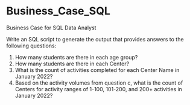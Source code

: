 # Business_Case_SQL
Business Case for SQL Data Analyst

Write an SQL script to generate the output that provides answers to the following questions:
1. How many students are there in each age group?
2. How many students are there in each Center?
3. What is the count of activities completed for each Center Name in January 2022?
4. Based on the activity volumes from question c, what is the count of Centers for activity ranges of 1-100, 101-200, and 200+ activities in January 2022?
